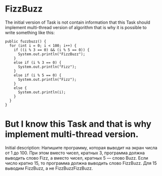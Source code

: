 # FizzBuzz
The initial version of Task is not contain information that this Task should implement multi-thread version of algorithm that is why it is possible to write something like this:
```
public fuzzbuzz() {
  for (int i = 0; i < 100; i++) {
    if ((i % 3 == 0) && (i % 5 == 0)) {
      System.out.println("FizzBuzz");
    }
    else if (i % 3 == 0) {
      System.out.println("Fizz");
    }
    else if (i % 5 == 0) {
      System.out.println("Fizz");
    }
    else {
      System.out.println(i);
    }
  }
}
```

But I know this Task and that is why implement multi-thread version.
=============================
Initial description:
Напишите программу, которая выводит на экран числа от 1 до 100. При этом вместо чисел,
кратных 3, программа должна выводить слово Fizz, а вместо чисел, кратных 5 — слово Buzz.
Если число кратно 15, то программа должна выводить слово FizzBuzz.
Для 15 выводим FizzBuzz, а не FizzBuzzFizzBuzz.

